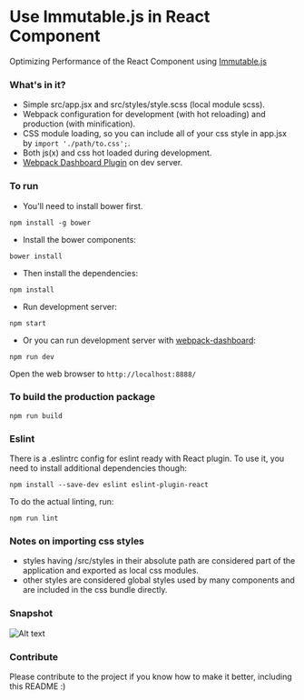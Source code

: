 # Use Immutable.js in React Component
Optimizing Performance of the React Component using [Immutable.js](https://github.com/ErickWang812/sample-react-immutableJs.git)

### What's in it?

* Simple src/app.jsx and src/styles/style.scss (local module scss).
* Webpack configuration for development (with hot reloading) and production (with minification).
* CSS module loading, so you can include all of your css style in app.jsx by 
```import './path/to.css';```.
* Both js(x) and css hot loaded during development.
* [Webpack Dashboard Plugin](https://github.com/FormidableLabs/webpack-dashboard) on dev server.

### To run

* You'll need to install bower first.
```
npm install -g bower
```

* Install the bower components:
```
bower install
```

* Then install the dependencies:

```
npm install
```

* Run development server:

```
npm start
```

* Or you can run development server with [webpack-dashboard](https://github.com/FormidableLabs/webpack-dashboard):

```
npm run dev
```

Open the web browser to `http://localhost:8888/`

### To build the production package

```
npm run build
```

### Eslint
There is a .eslintrc config for eslint ready with React plugin.
To use it, you need to install additional dependencies though:

```
npm install --save-dev eslint eslint-plugin-react
```

To do the actual linting, run:

```
npm run lint
```

### Notes on importing css styles
* styles having /src/styles in their absolute path are considered part of the application and exported as local css modules.
* other styles are considered global styles used by many components and are included in the css bundle directly.

### Snapshot
![Alt text](public/images/snapshot-0.png?raw=true "")

### Contribute
Please contribute to the project if you know how to make it better, including this README :)
